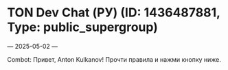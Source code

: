# TON Dev Chat (РУ) (ID: 1436487881, Type: public_supergroup)

— 2025-05-02 —

Combot: Привет, Anton Kulkanov! Прочти правила и нажми кнопку ниже.